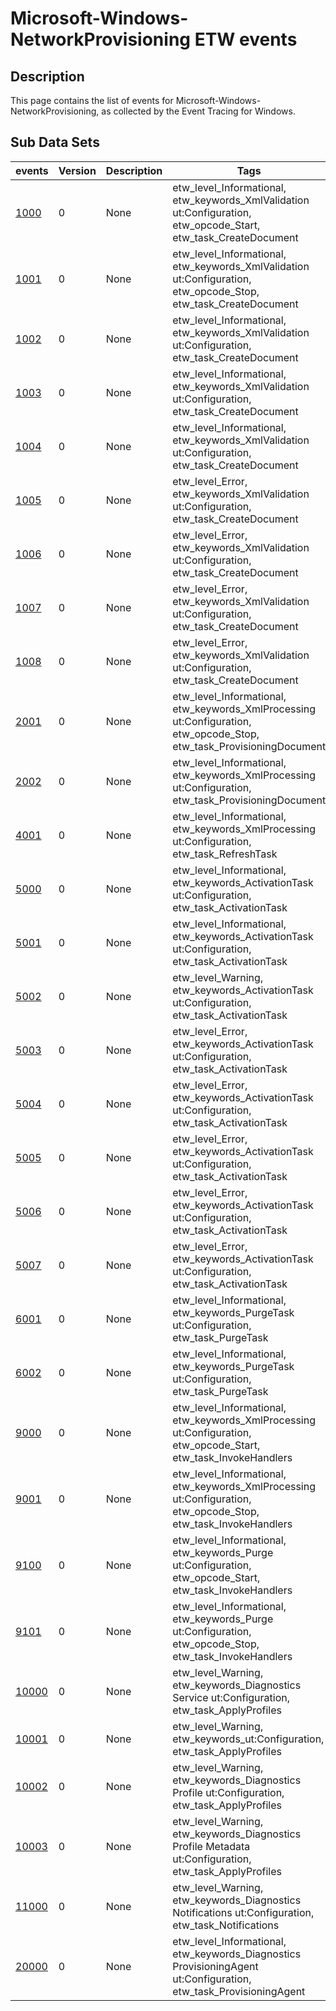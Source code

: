 # Microsoft-Windows-NetworkProvisioning ETW events

## Description
This page contains the list of events for Microsoft-Windows-NetworkProvisioning, as collected by the Event Tracing for Windows.

## Sub Data Sets
|events|Version|Description|Tags|
|---|---|---|---|
|[1000](events/event-1000.md)|0|None|etw_level_Informational, etw_keywords_XmlValidation ut:Configuration, etw_opcode_Start, etw_task_CreateDocument|
|[1001](events/event-1001.md)|0|None|etw_level_Informational, etw_keywords_XmlValidation ut:Configuration, etw_opcode_Stop, etw_task_CreateDocument|
|[1002](events/event-1002.md)|0|None|etw_level_Informational, etw_keywords_XmlValidation ut:Configuration, etw_task_CreateDocument|
|[1003](events/event-1003.md)|0|None|etw_level_Informational, etw_keywords_XmlValidation ut:Configuration, etw_task_CreateDocument|
|[1004](events/event-1004.md)|0|None|etw_level_Informational, etw_keywords_XmlValidation ut:Configuration, etw_task_CreateDocument|
|[1005](events/event-1005.md)|0|None|etw_level_Error, etw_keywords_XmlValidation ut:Configuration, etw_task_CreateDocument|
|[1006](events/event-1006.md)|0|None|etw_level_Error, etw_keywords_XmlValidation ut:Configuration, etw_task_CreateDocument|
|[1007](events/event-1007.md)|0|None|etw_level_Error, etw_keywords_XmlValidation ut:Configuration, etw_task_CreateDocument|
|[1008](events/event-1008.md)|0|None|etw_level_Error, etw_keywords_XmlValidation ut:Configuration, etw_task_CreateDocument|
|[2001](events/event-2001.md)|0|None|etw_level_Informational, etw_keywords_XmlProcessing ut:Configuration, etw_opcode_Stop, etw_task_ProvisioningDocument|
|[2002](events/event-2002.md)|0|None|etw_level_Informational, etw_keywords_XmlProcessing ut:Configuration, etw_task_ProvisioningDocument|
|[4001](events/event-4001.md)|0|None|etw_level_Informational, etw_keywords_XmlProcessing ut:Configuration, etw_task_RefreshTask|
|[5000](events/event-5000.md)|0|None|etw_level_Informational, etw_keywords_ActivationTask ut:Configuration, etw_task_ActivationTask|
|[5001](events/event-5001.md)|0|None|etw_level_Informational, etw_keywords_ActivationTask ut:Configuration, etw_task_ActivationTask|
|[5002](events/event-5002.md)|0|None|etw_level_Warning, etw_keywords_ActivationTask ut:Configuration, etw_task_ActivationTask|
|[5003](events/event-5003.md)|0|None|etw_level_Error, etw_keywords_ActivationTask ut:Configuration, etw_task_ActivationTask|
|[5004](events/event-5004.md)|0|None|etw_level_Error, etw_keywords_ActivationTask ut:Configuration, etw_task_ActivationTask|
|[5005](events/event-5005.md)|0|None|etw_level_Error, etw_keywords_ActivationTask ut:Configuration, etw_task_ActivationTask|
|[5006](events/event-5006.md)|0|None|etw_level_Error, etw_keywords_ActivationTask ut:Configuration, etw_task_ActivationTask|
|[5007](events/event-5007.md)|0|None|etw_level_Error, etw_keywords_ActivationTask ut:Configuration, etw_task_ActivationTask|
|[6001](events/event-6001.md)|0|None|etw_level_Informational, etw_keywords_PurgeTask ut:Configuration, etw_task_PurgeTask|
|[6002](events/event-6002.md)|0|None|etw_level_Informational, etw_keywords_PurgeTask ut:Configuration, etw_task_PurgeTask|
|[9000](events/event-9000.md)|0|None|etw_level_Informational, etw_keywords_XmlProcessing ut:Configuration, etw_opcode_Start, etw_task_InvokeHandlers|
|[9001](events/event-9001.md)|0|None|etw_level_Informational, etw_keywords_XmlProcessing ut:Configuration, etw_opcode_Stop, etw_task_InvokeHandlers|
|[9100](events/event-9100.md)|0|None|etw_level_Informational, etw_keywords_Purge ut:Configuration, etw_opcode_Start, etw_task_InvokeHandlers|
|[9101](events/event-9101.md)|0|None|etw_level_Informational, etw_keywords_Purge ut:Configuration, etw_opcode_Stop, etw_task_InvokeHandlers|
|[10000](events/event-10000.md)|0|None|etw_level_Warning, etw_keywords_Diagnostics Service ut:Configuration, etw_task_ApplyProfiles|
|[10001](events/event-10001.md)|0|None|etw_level_Warning, etw_keywords_ut:Configuration, etw_task_ApplyProfiles|
|[10002](events/event-10002.md)|0|None|etw_level_Warning, etw_keywords_Diagnostics Profile ut:Configuration, etw_task_ApplyProfiles|
|[10003](events/event-10003.md)|0|None|etw_level_Warning, etw_keywords_Diagnostics Profile Metadata ut:Configuration, etw_task_ApplyProfiles|
|[11000](events/event-11000.md)|0|None|etw_level_Warning, etw_keywords_Diagnostics Notifications ut:Configuration, etw_task_Notifications|
|[20000](events/event-20000.md)|0|None|etw_level_Informational, etw_keywords_Diagnostics ProvisioningAgent ut:Configuration, etw_task_ProvisioningAgent|
